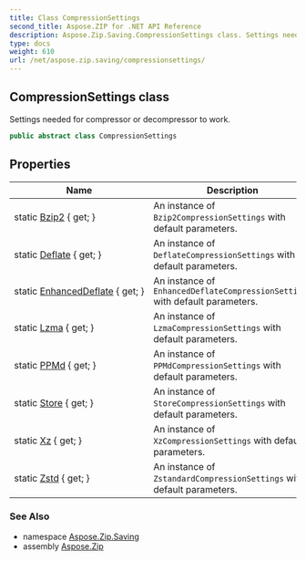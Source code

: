 ```yaml
---
title: Class CompressionSettings
second_title: Aspose.ZIP for .NET API Reference
description: Aspose.Zip.Saving.CompressionSettings class. Settings needed for compressor or decompressor to work
type: docs
weight: 610
url: /net/aspose.zip.saving/compressionsettings/
---
```

## CompressionSettings class

Settings needed for compressor or decompressor to work.

```csharp
public abstract class CompressionSettings
```

## Properties

| Name | Description |
| --- | --- |
| static [Bzip2](../../aspose.zip.saving/compressionsettings/bzip2/) { get; } | An instance of `Bzip2CompressionSettings` with default parameters. |
| static [Deflate](../../aspose.zip.saving/compressionsettings/deflate/) { get; } | An instance of `DeflateCompressionSettings` with default parameters. |
| static [EnhancedDeflate](../../aspose.zip.saving/compressionsettings/enhanceddeflate/) { get; } | An instance of `EnhancedDeflateCompressionSettings` with default parameters. |
| static [Lzma](../../aspose.zip.saving/compressionsettings/lzma/) { get; } | An instance of `LzmaCompressionSettings` with default parameters. |
| static [PPMd](../../aspose.zip.saving/compressionsettings/ppmd/) { get; } | An instance of `PPMdCompressionSettings` with default parameters. |
| static [Store](../../aspose.zip.saving/compressionsettings/store/) { get; } | An instance of `StoreCompressionSettings` with default parameters. |
| static [Xz](../../aspose.zip.saving/compressionsettings/xz/) { get; } | An instance of `XzCompressionSettings` with default parameters. |
| static [Zstd](../../aspose.zip.saving/compressionsettings/zstd/) { get; } | An instance of `ZstandardCompressionSettings` with default parameters. |

### See Also

* namespace [Aspose.Zip.Saving](../../aspose.zip.saving/)
* assembly [Aspose.Zip](../../)


